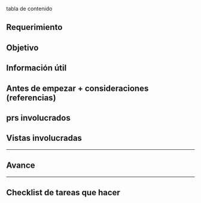 tabla de contenido

## Requerimiento


## Objetivo



## Información útil

Antes de empezar + consideraciones (referencias)
-


## prs involucrados

## Vistas involucradas


---
## Avance



---
## Checklist de tareas que hacer 
